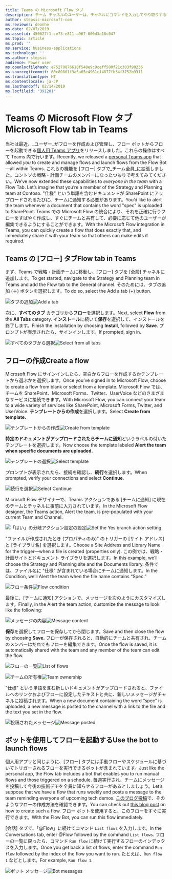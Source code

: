 ```yaml
---
title: Teams の Microsoft Flow タブ
description: チーム チャネルのユーザーは、チャネルにコマンドを入力してやり取りするだけで、新しいタブやテキストを使用して対話できます。
author: stepsic-microsoft-com
ms.reviewer: deonhe
ms.date: 02/07/2019
ms.assetid: 450627f1-ce73-e811-a967-000d3a18c047
ms.topic: article
ms.prod: ''
ms.service: business-applications
ms.technology: ''
ms.author: stepsic
audience: Power user
ms.openlocfilehash: e75279876618f548e9c9ceff580f21c303f90236
ms.sourcegitcommit: 60c89801f3a5a65e4961c14877fb34f3752b9311
ms.translationtype: HT
ms.contentlocale: ja-JP
ms.lasthandoff: 02/14/2019
ms.locfileid: "391201"
---
```

# <a name="microsoft-flow-tab-in-teams"></a><span data-ttu-id="c3824-103">Teams の Microsoft Flow タブ</span><span class="sxs-lookup"><span data-stu-id="c3824-103">Microsoft Flow tab in Teams</span></span>




<span data-ttu-id="c3824-104">当社は最近、_ユーザー_がフローを作成および管理し、フロー ボットからフローを起動できる[個人用 Teams アプリ](https://flow.microsoft.com/blog/microsoft-flow-in-microsoft-teams/)をリリースしました。これらの操作はすべて Teams 内で行います。</span><span class="sxs-lookup"><span data-stu-id="c3824-104">Recently, we released a [personal Teams app](https://flow.microsoft.com/blog/microsoft-flow-in-microsoft-teams/) that allowed _you_ to create and manage flows and launch flows from the Flow Bot—all within Teams.</span></span> <span data-ttu-id="c3824-105">これらの機能を [フロー] タブで_チーム全員_に拡張しました。コントソの戦略・計画チームのメンバーになったつもりで考えてみてください。</span><span class="sxs-lookup"><span data-stu-id="c3824-105">We’ve now extended these capabilities to _everyone in the team_ with a Flow Tab. Let’s imagine that you’re a member of the Strategy and Planning team at Contoso.</span></span> <span data-ttu-id="c3824-106">"仕様" という単語を含むドキュメントが SharePoint にアップロードされるたびに、チームに通知する必要があります。</span><span class="sxs-lookup"><span data-stu-id="c3824-106">You’d like to alert the team whenever a document that contains the word "spec" is uploaded to SharePoint.</span></span> <span data-ttu-id="c3824-107">Teams での Microsoft Flow の統合により、それを正確に行うフローをすばやく作成し、すぐにチームと共有して、必要に応じて他のユーザーが編集できるようにすることができます。</span><span class="sxs-lookup"><span data-stu-id="c3824-107">With the Microsoft Flow integration in Teams, you can quickly create a flow that does exactly that, and immediately share it with your team so that others can make edits if required.</span></span> 

## <a name="flow-tab-in-teams"></a><span data-ttu-id="c3824-108">Teams の [フロー] タブ</span><span class="sxs-lookup"><span data-stu-id="c3824-108">Flow tab in Teams</span></span>

<span data-ttu-id="c3824-109">まず、Teams で戦略・計画チームに移動し、[フロー] タブを [全般] チャネルに追加します。</span><span class="sxs-lookup"><span data-stu-id="c3824-109">To get started, navigate to the Strategy and Planning team in Teams and add the Flow tab to the General channel.</span></span> <span data-ttu-id="c3824-110">そのためには、タブの追加 (＋) ボタンを選択します。</span><span class="sxs-lookup"><span data-stu-id="c3824-110">To do so, select the Add a tab (+) button.</span></span>

<span data-ttu-id="c3824-111">![タブの追加](media/flow-tab-teams-1.png "タブの追加")</span><span class="sxs-lookup"><span data-stu-id="c3824-111">![Add a tab](media/flow-tab-teams-1.png "Add a tab")</span></span>

<span data-ttu-id="c3824-112">次に、**すべてのタブ** カテゴリから**フロー**を選択します。</span><span class="sxs-lookup"><span data-stu-id="c3824-112">Next, select **Flow** from the **All Tabs** category.</span></span> <span data-ttu-id="c3824-113">**インストール**に続いて**保存**を選択して、インストールを終了します。</span><span class="sxs-lookup"><span data-stu-id="c3824-113">Finish the installation by choosing **Install**, followed by **Save**.</span></span> <span data-ttu-id="c3824-114">プロンプトが表示されたら、サインインします。</span><span class="sxs-lookup"><span data-stu-id="c3824-114">If prompted, sign in.</span></span>

<span data-ttu-id="c3824-115">![すべてのタブから選択](media/flow-tab-teams-2.png "すべてのタブから選択")</span><span class="sxs-lookup"><span data-stu-id="c3824-115">![Select from all tabs](media/flow-tab-teams-2.png "Select from all tabs")</span></span>

## <a name="create-a-flow"></a><span data-ttu-id="c3824-116">フローの作成</span><span class="sxs-lookup"><span data-stu-id="c3824-116">Create a flow</span></span>

<span data-ttu-id="c3824-117">Microsoft Flow にサインインしたら、空白からフローを作成するかテンプレートから選ぶかを選択します。</span><span class="sxs-lookup"><span data-stu-id="c3824-117">Once you’ve signed in to Microsoft Flow, choose to create a flow from blank or select from a template.</span></span> <span data-ttu-id="c3824-118">Microsoft Flow では、チームを SharePoint、Microsoft Forms、Twitter、UserVoice などのさまざまなサービスに接続できます。</span><span class="sxs-lookup"><span data-stu-id="c3824-118">With Microsoft Flow, you can connect your team to a wide variety of services like SharePoint, Microsoft Forms, Twitter, and UserVoice.</span></span> <span data-ttu-id="c3824-119">**テンプレートからの作成**を選択します。</span><span class="sxs-lookup"><span data-stu-id="c3824-119">Select **Create from template.**</span></span>  

<span data-ttu-id="c3824-120">![テンプレートからの作成](media/flow-tab-teams-3.png "テンプレートからの作成")</span><span class="sxs-lookup"><span data-stu-id="c3824-120">![Create from template](media/flow-tab-teams-3.png "Create from template")</span></span>

<span data-ttu-id="c3824-121">**特定のドキュメントがアップロードされたらチームに通知**というラベルの付いたテンプレートを選択します。</span><span class="sxs-lookup"><span data-stu-id="c3824-121">Now choose the template labeled **Alert the team when specific documents are uploaded.**</span></span>

<span data-ttu-id="c3824-122">![テンプレートの選択](media/flow-tab-teams-4.png "テンプレートの選択")</span><span class="sxs-lookup"><span data-stu-id="c3824-122">![Select template](media/flow-tab-teams-4.png "Select template")</span></span>

<span data-ttu-id="c3824-123">プロンプトが表示されたら、接続を確認し、**続行**を選択します。</span><span class="sxs-lookup"><span data-stu-id="c3824-123">When prompted, verify your connections and select **Continue**.</span></span>

<span data-ttu-id="c3824-124">![続行を選択](media/flow-tab-teams-5.png "続行を選択")</span><span class="sxs-lookup"><span data-stu-id="c3824-124">![Select Continue](media/flow-tab-teams-5.png "Select Continue")</span></span>

<span data-ttu-id="c3824-125">Microsoft Flow デザイナーで、Teams アクションである [チームに通知] に現在のチームとチャネルに事前に入力されています。</span><span class="sxs-lookup"><span data-stu-id="c3824-125">In the Microsoft Flow designer, the Teams action, Alert the team, is pre-populated with your current Team and Channel.</span></span>

<span data-ttu-id="c3824-126">![「はい」の分岐アクション設定の設定](media/flow-tab-teams-6.png "「はい」の分岐アクション設定の設定")</span><span class="sxs-lookup"><span data-stu-id="c3824-126">![Set the Yes branch action setting](media/flow-tab-teams-6.png "Set the Yes branch action setting")</span></span>

<span data-ttu-id="c3824-127">"ファイルが作成されたとき (プロパティのみ)" のトリガーの [サイト アドレス] と [ライブラリ名] を選択します。</span><span class="sxs-lookup"><span data-stu-id="c3824-127">Choose a Site Address and Library Name for the trigger—when a file is created (properties only).</span></span> <span data-ttu-id="c3824-128">この例では、戦略・計画サイトとドキュメント ライブラリを選択します。</span><span class="sxs-lookup"><span data-stu-id="c3824-128">In this example, we’ll choose the Strategy and Planning site and the Documents library.</span></span> <span data-ttu-id="c3824-129">条件では、ファイル名に "仕様" が含まれている場合にチームに通知します。</span><span class="sxs-lookup"><span data-stu-id="c3824-129">In the Condition, we’ll Alert the team when the file name contains “Spec.”</span></span>

<span data-ttu-id="c3824-130">![フロー条件](media/flow-tab-teams-6_a.png "フロー条件")</span><span class="sxs-lookup"><span data-stu-id="c3824-130">![Flow condition](media/flow-tab-teams-6_a.png "Flow condition")</span></span>

<span data-ttu-id="c3824-131">最後に、[チームに通知] アクションで、メッセージを次のようにカスタマイズします。</span><span class="sxs-lookup"><span data-stu-id="c3824-131">Finally, in the Alert the team action, customize the message to look like the following:</span></span>

<span data-ttu-id="c3824-132">![メッセージの内容](media/flow-tab-teams-7.png "メッセージの内容")</span><span class="sxs-lookup"><span data-stu-id="c3824-132">![Message content](media/flow-tab-teams-7.png "Message content")</span></span>

<span data-ttu-id="c3824-133">**保存**を選択してフローを保存してから閉じます。</span><span class="sxs-lookup"><span data-stu-id="c3824-133">Save and then close the flow by choosing **Save.**</span></span> <span data-ttu-id="c3824-134">フローが保存されると、自動的にチームと共有され、チームのメンバーはだれでもフローを編集できます。</span><span class="sxs-lookup"><span data-stu-id="c3824-134">Once the flow is saved, it is automatically shared with the team and any member of the team can edit the flow.</span></span>

<span data-ttu-id="c3824-135">![フローの一覧](media/flow-tab-teams-7_a.png "フローの一覧")</span><span class="sxs-lookup"><span data-stu-id="c3824-135">![List of flows](media/flow-tab-teams-7_a.png "List of flows")</span></span>

<span data-ttu-id="c3824-136">![チームの所有権](media/flow-tab-teams-8.png "チームの所有権")</span><span class="sxs-lookup"><span data-stu-id="c3824-136">![Team ownership](media/flow-tab-teams-8.png "Team ownership")</span></span>

<span data-ttu-id="c3824-137">"仕様" という単語を含む新しいドキュメントがアップロードされると、ファイルへのリンクおよびフローに設定したテキストと共に、新しいメッセージがチャネルに投稿されます。</span><span class="sxs-lookup"><span data-stu-id="c3824-137">When a new document containing the word “spec” is uploaded, a new message is posted to the channel with a link to the file and the text you set in the flow.</span></span>   

<span data-ttu-id="c3824-138">![投稿されたメッセージ](media/flow-tab-teams-9.png "投稿されたメッセージ")</span><span class="sxs-lookup"><span data-stu-id="c3824-138">![Message posted](media/flow-tab-teams-9.png "Message posted")</span></span>

## <a name="use-the-bot-to-launch-flows"></a><span data-ttu-id="c3824-139">ボットを使用してフローを起動する</span><span class="sxs-lookup"><span data-stu-id="c3824-139">Use the bot to launch flows</span></span>

<span data-ttu-id="c3824-140">個人用アプリと同じように、[フロー] タブには手動フローやスケジュールに基づいてトリガーされるフローを実行できるボットが含まれています。</span><span class="sxs-lookup"><span data-stu-id="c3824-140">Just like the personal app, the Flow tab includes a bot that enables you to run manual flows and those triggered on a schedule.</span></span> <span data-ttu-id="c3824-141">毎週実行され、チームにメッセージを投稿して今後の技術デモを全員に知らせるフローがあるとしましょう。</span><span class="sxs-lookup"><span data-stu-id="c3824-141">Let’s suppose that we have a flow that runs weekly and posts a message to the team reminding everyone of upcoming tech demos.</span></span> <span data-ttu-id="c3824-142">[このブログ投稿](https://flow.microsoft.com/blog/email-digest-date-manipulations/)で、そのようなフローの作成方法を確認できます。</span><span class="sxs-lookup"><span data-stu-id="c3824-142">You can check out [this blog post](https://flow.microsoft.com/blog/email-digest-date-manipulations/) on how to create such a flow.</span></span> <span data-ttu-id="c3824-143">フロー ボットを使用すると、このフローをすぐに実行できます。</span><span class="sxs-lookup"><span data-stu-id="c3824-143">With the Flow Bot, you can run this flow immediately.</span></span>

<span data-ttu-id="c3824-144">[会話] タブで、「\@Flow」に続けてコマンド `List flows` を入力します。</span><span class="sxs-lookup"><span data-stu-id="c3824-144">In the Conversations tab, enter \@Flow followed by the command `List flows`.</span></span> <span data-ttu-id="c3824-145">フローの一覧に戻ったら、コマンド `Run flow` に続けて実行するフローのインデックスを入力します。</span><span class="sxs-lookup"><span data-stu-id="c3824-145">Once you get back a list of flows, enter the command `Run flow` followed by the index of the flow you want to run.</span></span> <span data-ttu-id="c3824-146">たとえば、`Run flow 1` などとします。</span><span class="sxs-lookup"><span data-stu-id="c3824-146">For example, `Run flow 1`.</span></span>

<span data-ttu-id="c3824-147">![ボット メッセージ](media/flow-tab-teams-10.png "ボット メッセージ")</span><span class="sxs-lookup"><span data-stu-id="c3824-147">![Bot messages](media/flow-tab-teams-10.png "Bot messages")</span></span>